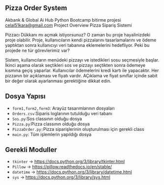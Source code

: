 ## Pizza Order System

Akbank & Global Ai Hub Python Bootcamp bitirme projesi 
celal51kara@gmail.com Project Overview
Pizza Sipariş Sistemi

Pizzacı Dükkanı mı açmak istiyorsunuz? O zaman bu proje hayalinizdeki proje olabilir. Proje, kullanıcıların kendi pizzalarını tasarlamalarını ve ödeme yaptıktan sonra kullanıcıyı veri tabanına eklemelerini hedefliyor. Peki bu projede ne tür görevlerimiz var?

Sistem, kullanıcıların menüdeki pizzayı ve istedikleri sosu seçmesiyle başlar. İkinci aşama olarak seçtikleri sos ve pizzayı seçtikten sonra ödemeye kısmına geçiş yaparlar. Kullanıcılar ödemelerini kredi kartı ile yapacaktır. Her pizzanın bir açıklaması ve fiyatı vardır. AÇıklama ve fiyat sınıflar içinde sabit bir değer olarak ayarlanması gerektiğine dikkat edin.

## Dosya Yapısı


- `form1,form2,form3`: Arayüz tasarımlarının dosyaları 
- `Orders.csv`:Siparis loglarının tutulduğu veri tabanı
- `Sos.py`:Sos classının olduğu dosya
- `Pizza.py`:Pizza classının olduğu dosya
- `PizzaOrder.py:`Pizza siparişlerinin oluşturulması için gerekli class
- `main.py`: Tüm işlemlerin yapıldığı dosya

## Gerekli Moduller

- `tkinter` -> https://docs.python.org/3/library/tkinter.html
- `Pillow` -> https://pillow.readthedocs.io/en/stable/
- `datetime` -> https://docs.python.org/3/library/datetime.html
- `sys` -> https://docs.python.org/3/library/sys.html
